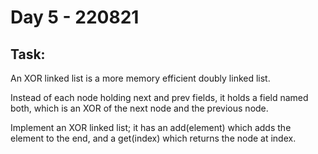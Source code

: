 # Day 5 - 220821

## Task:

An XOR linked list is a more memory efficient doubly linked list. 

Instead of each node holding next and prev fields, it holds a field named both, 
which is an XOR of the next node and the previous node. 

Implement an XOR linked list; 
it has an add(element) which adds the element to the end, 
and a get(index) which returns the node at index.
